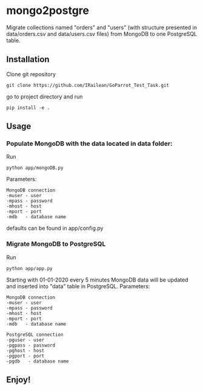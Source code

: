 # mongo2postgre

Migrate collections named "orders" and "users" (with structure presented in data/orders.csv and data/users.csv files) from MongoDB to one PostgreSQL table.

## Installation

Clone git repository
```
git clone https://github.com/IRailean/GoParrot_Test_Task.git
```
go to project directory and run
```
pip install -e .
```

## Usage
### Populate MongoDB with the data located in data folder:
Run
```
python app/mongoDB.py
```
Parameters:
```
MongoDB connection
-muser - user
-mpass - password
-mhost - host
-mport - port     
-mdb   - database name
```
defaults can be found in app/config.py

### Migrate MongoDB to PostgreSQL
Run
```
python app/app.py
```
Starting with 01-01-2020 every 5 minutes MongoDB data will be updated and inserted into "data" table in PostgreSQL.
Parameters:
```
MongoDB connection
-muser - user
-mpass - password
-mhost - host
-mport - port     
-mdb   - database name

PostgreSQL connection
-pguser - user
-pgpass - password
-pghost - host
-pgport - port     
-pgdb   - database name
```

## Enjoy!
